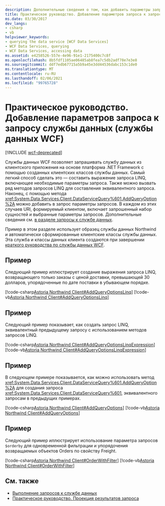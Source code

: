 ```yaml
---
description: Дополнительные сведения о том, как добавить параметры запроса в запрос службы данных (службы данных WCF).
title: Практическое руководство. Добавление параметров запроса к запросу службы данных (службы данных WCF)
ms.date: 03/30/2017
dev_langs:
- csharp
- vb
helpviewer_keywords:
- querying the data service [WCF Data Services]
- WCF Data Services, querying
- WCF Data Services, accessing data
ms.assetid: e4258526-557e-4e96-91e1-2175400c7c8f
ms.openlocfilehash: 8b5fdf1105ae06485ab8fea7c5db2adf78e7e3e8
ms.sourcegitcommit: ddf7edb67715a5b9a45e3dd44536dabc153c1de0
ms.translationtype: MT
ms.contentlocale: ru-RU
ms.lasthandoff: 02/06/2021
ms.locfileid: "99765728"
---
```

# <a name="how-to-add-query-options-to-a-data-service-query-wcf-data-services"></a>Практическое руководство. Добавление параметров запроса к запросу службы данных (службы данных WCF)

[!INCLUDE [wcf-deprecated](~/includes/wcf-deprecated.md)]

Службы данных WCF позволяет запрашивать службу данных из клиентского приложения на основе платформа .NET Framework с помощью созданных клиентских классов службы данных. Самый легкий способ сделать это — составить выражение запроса LINQ, включающее необходимые параметры запроса. Также можно вызвать ряд методов запросов LINQ для составления эквивалентного запроса. Наконец, с помощью метода <xref:System.Data.Services.Client.DataServiceQuery%601.AddQueryOption%2A> можно добавить в запрос параметры запросов. В каждом из этих случаев URI, формируемый клиентом, включает запрошенный набор сущностей и выбранные параметры запросов. Дополнительные сведения см. [в разделе запросы к службе данных](querying-the-data-service-wcf-data-services.md).  
  
 Пример в этом разделе использует образец службы данных Northwind и автоматически сформированные клиентские классы службы данных. Эта служба и классы данных клиента создаются при завершении [краткого руководства по службы данных WCF](quickstart-wcf-data-services.md).  
  
## <a name="example"></a>Пример  

 Следующий пример иллюстрирует создание выражения запроса LINQ, возвращающего только заказы с ценой доставки, превышающей 30 долларов, упорядоченные по дате поставки в убывающем порядке.  
  
 [!code-csharp[Astoria Northwind Client#AddQueryOptionsLinq](../../../../samples/snippets/csharp/VS_Snippets_Misc/astoria_northwind_client/cs/source.cs#addqueryoptionslinq)]
 [!code-vb[Astoria Northwind Client#AddQueryOptionsLinq](../../../../samples/snippets/visualbasic/VS_Snippets_Misc/astoria_northwind_client/vb/source.vb#addqueryoptionslinq)]  
  
## <a name="example"></a>Пример  

 Следующий пример показывает, как создать запрос LINQ, эквивалентный предыдущему запросу с использованием методов запросов LINQ.  
  
 [!code-csharp[Astoria Northwind Client#AddQueryOptionsLinqExpression](../../../../samples/snippets/csharp/VS_Snippets_Misc/astoria_northwind_client/cs/source.cs#addqueryoptionslinqexpression)]
 [!code-vb[Astoria Northwind Client#AddQueryOptionsLinqExpression](../../../../samples/snippets/visualbasic/VS_Snippets_Misc/astoria_northwind_client/vb/source.vb#addqueryoptionslinqexpression)]  
  
## <a name="example"></a>Пример  

 В следующем примере показывается, как можно использовать метод <xref:System.Data.Services.Client.DataServiceQuery%601.AddQueryOption%2A> для создания запроса <xref:System.Data.Services.Client.DataServiceQuery%601>, эквивалентного запросам в предыдущих примерах.  
  
 [!code-csharp[Astoria Northwind Client#AddQueryOptions](../../../../samples/snippets/csharp/VS_Snippets_Misc/astoria_northwind_client/cs/source.cs#addqueryoptions)]
 [!code-vb[Astoria Northwind Client#AddQueryOptions](../../../../samples/snippets/visualbasic/VS_Snippets_Misc/astoria_northwind_client/vb/source.vb#addqueryoptions)]  
  
## <a name="example"></a>Пример  

 Следующий пример иллюстрирует использование параметра запросов `$orderby` для одновременной фильтрации и упорядочения возвращаемых объектов Orders по свойству Freight.  
  
 [!code-csharp[Astoria Northwind Client#OrderWithFilter](../../../../samples/snippets/csharp/VS_Snippets_Misc/astoria_northwind_client/cs/source.cs#orderwithfilter)]
 [!code-vb[Astoria Northwind Client#OrderWithFilter](../../../../samples/snippets/visualbasic/VS_Snippets_Misc/astoria_northwind_client/vb/source.vb#orderwithfilter)]  
  
## <a name="see-also"></a>См. также

- [Выполнение запросов к службе данных](querying-the-data-service-wcf-data-services.md)
- [Практическое руководство. Проекция результатов запроса](how-to-project-query-results-wcf-data-services.md)

